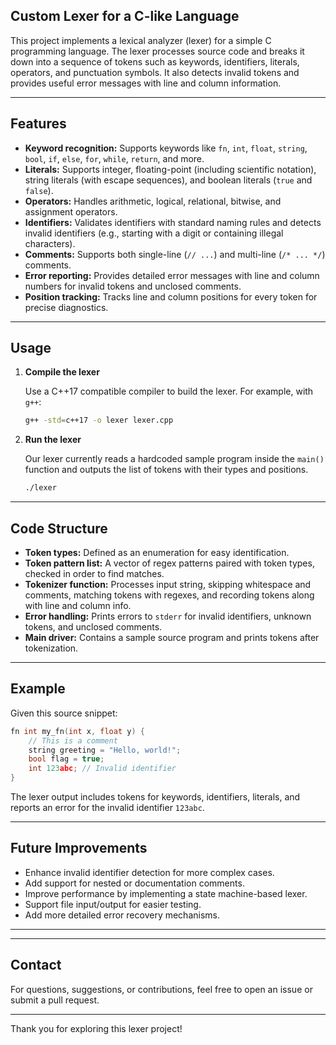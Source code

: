 
## Custom Lexer for a C-like Language

This project implements a lexical analyzer (lexer) for a simple C programming language. The lexer processes source code and breaks it down into a sequence of tokens such as keywords, identifiers, literals, operators, and punctuation symbols. It also detects invalid tokens and provides useful error messages with line and column information.

---

## Features

- **Keyword recognition:** Supports keywords like `fn`, `int`, `float`, `string`, `bool`, `if`, `else`, `for`, `while`, `return`, and more.
- **Literals:** Supports integer, floating-point (including scientific notation), string literals (with escape sequences), and boolean literals (`true` and `false`).
- **Operators:** Handles arithmetic, logical, relational, bitwise, and assignment operators.
- **Identifiers:** Validates identifiers with standard naming rules and detects invalid identifiers (e.g., starting with a digit or containing illegal characters).
- **Comments:** Supports both single-line (`// ...`) and multi-line (`/* ... */`) comments.
- **Error reporting:** Provides detailed error messages with line and column numbers for invalid tokens and unclosed comments.
- **Position tracking:** Tracks line and column positions for every token for precise diagnostics.

---

## Usage

1. **Compile the lexer**

   Use a C++17 compatible compiler to build the lexer. For example, with `g++`:

   ```bash
   g++ -std=c++17 -o lexer lexer.cpp

2. **Run the lexer**

   Our lexer currently reads a hardcoded sample program inside the `main()` function and outputs the list of tokens with their types and positions.

   ```bash
   ./lexer
   ```

---

## Code Structure

* **Token types:** Defined as an enumeration for easy identification.
* **Token pattern list:** A vector of regex patterns paired with token types, checked in order to find matches.
* **Tokenizer function:** Processes input string, skipping whitespace and comments, matching tokens with regexes, and recording tokens along with line and column info.
* **Error handling:** Prints errors to `stderr` for invalid identifiers, unknown tokens, and unclosed comments.
* **Main driver:** Contains a sample source program and prints tokens after tokenization.

---

## Example

Given this source snippet:

```c
fn int my_fn(int x, float y) {
    // This is a comment
    string greeting = "Hello, world!";
    bool flag = true;
    int 123abc; // Invalid identifier
}
```

The lexer output includes tokens for keywords, identifiers, literals, and reports an error for the invalid identifier `123abc`.

---

## Future Improvements

* Enhance invalid identifier detection for more complex cases.
* Add support for nested or documentation comments.
* Improve performance by implementing a state machine-based lexer.
* Support file input/output for easier testing.
* Add more detailed error recovery mechanisms.

---

---

## Contact

For questions, suggestions, or contributions, feel free to open an issue or submit a pull request.

---

Thank you for exploring this lexer project!

```